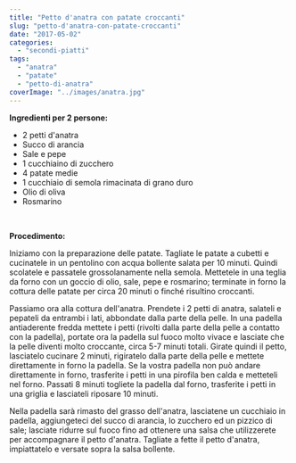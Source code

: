 ```yaml
---
title: "Petto d'anatra con patate croccanti"
slug: "petto-d'anatra-con-patate-croccanti"
date: "2017-05-02"
categories: 
  - "secondi-piatti"
tags: 
  - "anatra"
  - "patate"
  - "petto-di-anatra"
coverImage: "../images/anatra.jpg"
---
```


**Ingredienti per 2 persone:**

- 2 petti d'anatra
- Succo di arancia
- Sale e pepe
- 1 cucchiaino di zucchero
- 4 patate medie
- 1 cucchiaio di semola rimacinata di grano duro
- Olio di oliva
- Rosmarino

 

**Procedimento:**

Iniziamo con la preparazione delle patate. Tagliate le patate a cubetti e cucinatele in un pentolino con acqua bollente salata per 10 minuti. Quindi scolatele e passatele grossolanamente nella semola. Mettetele in una teglia da forno con un goccio di olio, sale, pepe e rosmarino; terminate in forno la cottura delle patate per circa 20 minuti o finché risultino croccanti.

Passiamo ora alla cottura dell'anatra. Prendete i 2 petti di anatra, salateli e pepateli da entrambi i lati, abbondate dalla parte della pelle. In una padella antiaderente fredda mettete i petti (rivolti dalla parte della pelle a contatto con la padella), portate ora la padella sul fuoco molto vivace e lasciate che la pelle diventi molto croccante, circa 5-7 minuti totali. Girate quindi il petto, lasciatelo cucinare 2 minuti, rigiratelo dalla parte della pelle e mettete direttamente in forno la padella. Se la vostra padella non può andare direttamente in forno, trasferite i petti in una pirofila ben calda e metteteli nel forno. Passati 8 minuti togliete la padella dal forno, trasferite i petti in una griglia e lasciateli riposare 10 minuti.

Nella padella sarà rimasto del grasso dell'anatra, lasciatene un cucchiaio in padella, aggiungeteci del succo di arancia, lo zucchero ed un pizzico di sale; lasciate ridurre sul fuoco fino ad ottenere una salsa che utilizzerete per accompagnare il petto d'anatra. Tagliate a fette il petto d'anatra, impiattatelo e versate sopra la salsa bollente.

